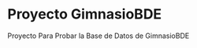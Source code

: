 Proyecto  GimnasioBDE
========================

Proyecto Para Probar la Base de Datos de GimnasioBDE